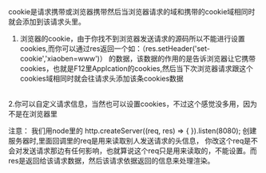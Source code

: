 cookie是请求携带或浏览器携带然后当浏览器请求的域和携带的cookie域相同时就会添加到该请求头里。<br/>
1. 浏览器的cookie，由于你找不到浏览器发送请求的源码所以不能进行设置cookies,而你可以通过res返回一个如：（res.setHeader('set-cookie','xiaoben=www')）
的数据，该数据的作用的是告诉浏览器让它携带cookies，也就是F12里Applcation的cookies,然后当下次浏览器请求跟这个cookies域相同时就会往请求头添加该条cookies数据
<br/>
2.你可以自定义请求信息，当然也可以设置cookies，不过这个感觉没多用，因为不是在浏览器里
<br/>

注意： 我们用node里的 http.createServer((req, res) => {  }).listen(8080); 创建服务器时,里面回调里的req是用来读取别人发送请求的头信息，
你改这个req是不会对发送请求那边有任何影响，也就算说这个req只是用来读取的，不能设置。而res是返回给该请求数据，然后该请求依据返回的信息来处理渲染。
